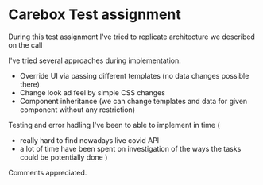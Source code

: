 # Carebox Test assignment
During this test assignment I've tried to replicate architecture we described on the call

I've tried several approaches during implementation:
 - Override UI via passing different templates (no data changes possible there)
 - Change look ad feel by simple CSS changes
 - Component inheritance (we can change templates and data for given component without any restriction)

Testing and error hadling I've been to able to implement in time (
  - really hard to find nowadays live covid API
  - a lot of time have been spent on investigation of the ways the tasks could be potentially done
)

Comments appreciated.
